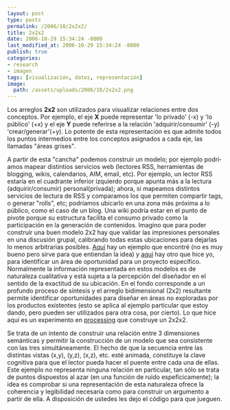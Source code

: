 ```yaml
---
layout: post
type: posts
permalink: /2006/10/2x2x2/
title: 2x2x2
date: 2006-10-29 15:34:24 -0000
last_modified_at: 2006-10-29 15:34:24 -0000
publish: true
categories:
- research
- imagen
tags: [visualización, datos, representación]
image:
  path: /assets/uploads/2006/10/2x2x2.png
---
```

Los arreglos **2x2** son utilizados para visualizar relaciones entre dos conceptos. Por ejemplo, el eje **X** puede representar 'lo privado' (-x) y 'lo público' (+x) y el eje **Y** puede referirse a la relación 'adquirir/consumir' (-y) 'crear/generar'(+y). Lo potente de esta representación es que admite todos los puntos intermedios entre los conceptos asignados a cada eje, las llamadas "áreas grises". 

A partir de esta "cancha" podemos construir un modelo; por ejemplo podrí­amos mapear distintios servicios web (lectores RSS, herramientas de blogging, wikis, calendarios, AIM, email, etc). Por ejemplo, un lector RSS estarí­a en el cuadrante inferior izquierdo porque apunta más a la lectura (adquirir/consumir) personal(privada); ahora, si mapeamos distintos servicios de lectura de RSS y comparamos los que permiten compartir tags, o generar "rolls", etc; podrí­amos ubicarlo en una zona más próxima a lo público, como el caso de un blog. Una wiki podrí­a estar en el punto de pivote porque su estructura facilita el consumo privado como la participación en la generación de contenidos. Imagino que para poder construir una buen modelo 2x2 hay que validar las impresiones personales en una discusión grupal, calibrando todas estas ubicaciones para dejarlas lo menos arbitrarias posibles. [Aquí­](http://www.maya.com/web/how/how_expertanalysis.mtml) hay un ejemplo que encontré (no es muy bueno pero sirve para que entiendan la idea) y [aquí­](http://www.herbertspencer.net/thesis/images/c/c5/2x2_opportunity.jpg) hay otro que hice yo, para identificar un área de oportunidad para un proyecto especí­fico. Normalmente la información representada en estos modelos es de naturaleza cualitativa y está sujeta a la percepción del diseñador en el sentido de la exactitud de su ubicación. En el fondo corresponde a un profundo proceso de sí­ntesis y el arreglo bidimensional (2x2) resultante permite identificar oportunidades para diseñar en áreas no exploradas por los productos existentes (esto se aplica al ejemplo particular que estoy dando, pero pueden ser utilizados para otra cosa, por cierto). Lo que hice aquí­ es un experimento en [processing](http://www.processing.org) que construye un 2x2x2. 

Se trata de un intento de construir una relación entre 3 dimensiones semánticas y permitir la construcción de un modelo que sea consistente con las tres simultáneamente. El hecho de que la secuencia entre las distintas vistas (x,y), (y,z), (x,z), etc. esté animada, constituye la clave cognitiva para que el lector pueda hacer el puente entre cada una de ellas. Este ejemplo no representa ninguna relación en particular, tan sólo se trata de puntos dispuestos al azar (en una función de ruido espefí­cicamente); la idea es comprobar si una representación de esta naturaleza ofrece la coherencia y legibilidad necesaria como para construir un argumento a partir de ella. A disposición de ustedes les dejo el código para que jueguen. 


